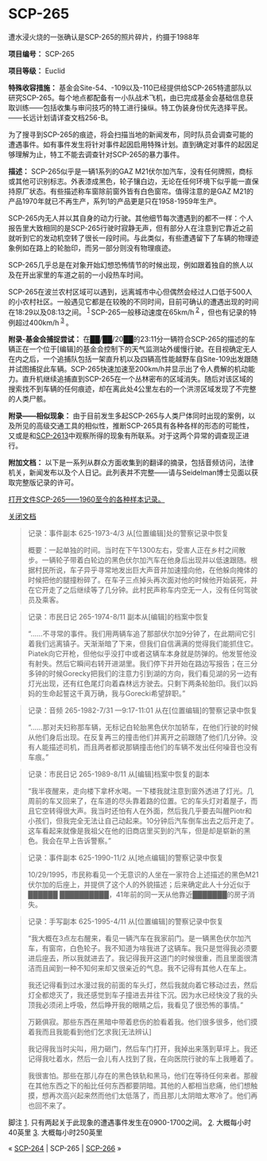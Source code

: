 # SCP-265
                        




遭水浸火烧的一张确认是SCP-265的照片碎片，约摄于1988年



**项目编号：** SCP-265

**项目等级：** Euclid

**特殊收容措施：** 基金会Site-54、-109以及-110已经提供给SCP-265特遣部队以研究SCP-265。每个地点都配备有一小队战术飞机，由已完成基金会基础信息获取训练——包括收集与审问技巧的特工进行操纵。特工伪装身份优先选择平民。——长远计划请详查文档256-B。

为了搜寻到SCP-265的痕迹，将会扫描当地的新闻发布，同时队员会调查可能的遭遇事件。如有事件发生将针对事件起因启用特殊计划。直到确定对事件的起因足够理解为止，特工不能去调查针对SCP-265的暴力事件。

**描述：** SCP-265似乎是一辆1系列的GAZ M21伏尔加汽车，没有任何牌照，商标或其他可识别标志。外表漆成黑色，轮子镶白边，无论在任何环境下似乎能一直保持原厂状态。有些描述称车窗除前窗外皆有白色窗帘。值得注意的是GAZ M21的产品1970年就已不再生产，系列1的产品更是只在1958-1959年生产。

SCP-265内无人并以其自身的动力行驶。其他细节每次遭遇到的都不一样：个人报告里大致相同的是SCP-265行驶时寂静无声，但有部分人在注意到它靠近之前就听到它的发动机空转了很长一段时间。与此类似，有些遭遇留下了车辆的物理迹象例如在路上的轮胎印，而另一部分则没有物理痕迹。

SCP-265几乎总是在对象开始幻想恐怖情节的时候出现，例如跟着独自的旅人以及在开出家里的车道之前的一小段热车时间。

SCP-265在波兰农村区域可以遇到，远离城市中心但偶然会经过人口低于500人的小农村社区。一般遇见它都是在较晚的不同时间，目前可确认的遭遇出现的时间在18:29以及08:13之间。<sup class='footnoteref'>
 <a shape='rect' class='footnoteref' id='footnoteref-1' href='javascript:;' onclick='WIKIDOT.page.utils.scrollToReference(&apos;footnote-1&apos;)'>1</a>
</sup>SCP-265一般移动速度在65km/h<sup class='footnoteref'>
 <a shape='rect' class='footnoteref' id='footnoteref-2' href='javascript:;' onclick='WIKIDOT.page.utils.scrollToReference(&apos;footnote-2&apos;)'>2</a>
</sup>，但也有记录的特例超过400km/h<sup class='footnoteref'>
 <a shape='rect' class='footnoteref' id='footnoteref-3' href='javascript:;' onclick='WIKIDOT.page.utils.scrollToReference(&apos;footnote-3&apos;)'>3</a>
</sup>。

**附录-基金会捕捉尝试：** 在██/██/20██的23:11分一辆符合SCP-265的描述的车辆正在一个位于[编辑]的基金会控制下的天气监测站外缓慢行驶。在目视确定无人在内之后，一个追捕队包括一架直升机以及四辆高性能越野车自Site-109出发跟随并试图捕捉此车辆。SCP-265快速加速至200km/h并显示出了令人费解的机动能力。直升机继续追捕直到SCP-265在一个丛林密布的区域消失。随后对该区域的搜索找不到车辆的任何痕迹，却在离此处4公里左右的一个洪涝区域发现了不完整的人类尸骸。

**附录——相似现象：** 由于目前发生多起SCP-265与人类尸体同时出现的案例，以及所见的高级交通工具的相似性，推断SCP-265具有各种各样的形态的可能性，又或是和<a shape='rect' class='newpage' href='/scp-2613'>SCP-2613</a>中观察所得的现象有所联系。对于这两个异常的调查现正进行。

**附加文档：** 以下是一系列从群众方面收集到的翻译的摘录，包括音频访问，法律机关，新闻发布以及个人日记。此列表并不完整——请与Seidelman博士见面以获取完整版记录的许可。


<a shape='rect' class='collapsible-block-link' href='javascript:;'>&#25171;&#24320;&#25991;&#20214;SCP-265&#8212;&#8212;1960&#33267;&#20170;&#30340;&#21508;&#31181;&#26679;&#26412;&#35760;&#24405;&#12290;</a>

<a shape='rect' class='collapsible-block-link' href='javascript:;'>&#20851;&#38381;&#25991;&#26723;</a>


> 记录：事件副本 625-1973-4/3
从[位置编辑]处的警察记录中恢复
> 
> 概要：一起单独的时间。当时在下午1300左右，受害人正在乡村之间散步。一辆轮子带着白轮边的黑色伏尔加汽车在他身后出现并以低速跟随。根据村民所说，车子异乎寻常地发出巨大声音并加速撞向他，在他躲向掩体的时候把他的腿撞粉碎了。在车子三点掉头再次面对他的时候他开始装死，并在它开走了之后继续等了几分钟。此村民声称车内空无一人，没有任何驾驶员及乘客。
> 


> 记录：市民日记 265-1974-8/11
副本从[编辑]的档案中恢复
> 
> “……不寻常的事件。我们用两辆车追了那部伏尔加9分钟了，在此期间它引着我们远离镇子。天渐渐暗了下来，但我们自信满满的觉得我们能抓住它。Piatek向它开枪，但他似乎没打中或者这辆车本身就是防弹的。他发誓他没有射失。然后它瞬间右转开进湖里。我们停下并开始在路边写报告；在三分多钟的时候Gorecky把我们的注意力引到湖的方向，我们看见湖的另一边有灯光出现，还有红色尾灯向着森林远方驶去。只剩下两条轮胎印。我们以妈妈的生命起誓这千真万确，我与Gorecki希望辞职。”
> 


> 记录：音频 265-1982-7/31 —9:17-11:01
从在[位置编辑]的警察记录中恢复
> 
> “……那对夫妇称那车辆，无标记白轮胎黑色伏尔加轿车，在他们行驶的时候从他们身后出现。在反复再三的撞击他们并离开之前跟随了他们几分钟。没有人能描述司机，而且两者都说那辆撞击他们的车辆不发出任何噪音也没有车痕。”
> 


> 记录：市民日记 265-1989-8/11
从[编辑]档案中恢复的副本
> 
> “我半夜醒来，走向楼下拿杯水喝。一下楼我就注意到窗外透进了灯光。几周前的车又回来了，在车道的尽头靠着路的位置。它的车头灯对着屋子，而且它空转得很大声。我当时还怕有人在外面，然后我几乎要去叫醒Piotr和小孩们，但我完全无法让自己动起来。10分钟后汽车倒车出去之后开走了。这车看起来就像是我祖父在他的旧商店里买到的汽车，但是却是崭新的黑色。我会在早上告诉警察。”
> 


> 记录：事件副本 625-1990-11/2
从[地点编辑]的警察记录中恢复
> 
> 10/29/1995，市民称看见一个无意识的人坐在一家符合上述描述的黑色M21伏尔加的后座上，并提供了这个人的外貌描述；后来确定此人十分近似于██████ ██████████，41年前的同一天从他靠近███████的房子消失。
> 


> 记录：手写副本 625-1995-4/11
从[位置编辑]的警察记录中恢复
> 
> “我大概在3点左右醒来，看见一辆汽车在我家前门。是一辆黑色伏尔加汽车，有窗帘，白色轮子。我不知道为啥我进了这辆车。我只是觉得我必须要进后座去，所以我就进去了。我记得我开这道门的时候很重，而且里面很清洁而且闻到一种不知何来却又很亲近的气息。我不记得有其他人在车上。
> 
> 我还记得看到过水漫过我的前面的车头灯，然后我就向着它移动过去，然后灯全都熄灭了，我还感觉到车子撞进去并往下沉。因为水已经快没了我的头顶我必须闭上呼吸，然后睁开我的眼睛之后，我看见了很恐怖的事情。”
> 
> 万籁俱寂。那些东西在黑暗中带着悲伤的脸看着我。他们很多很多，他们摸着我而且我能看到他们乞求我[无法辨认]
> 
> 我记得我当时尖叫，用力砸门，然后车门打开，我掉出来落到草坪上。我还记得我吐着水，然后一会儿有人找到了我，在向医院行驶的车上我睡着了。
> 
> 我很害怕。那些在那儿存在的黑色铁轨和黑马，他们在等待任何来者。那艘在其他东西之下的船比任何东西都要阴暗。其他的人都相当悲痛，他们想触摸，想再次高兴起来然而他们太低落了，而且那儿太阴暗太寒冷了。他们再也回不来了。
> 





脚注
<a shape='rect' href='javascript:;' onclick='WIKIDOT.page.utils.scrollToReference(&apos;footnoteref-1&apos;)'>1</a>. 只有两起关于此现象的遭遇事件发生在0900-1700之间。
<a shape='rect' href='javascript:;' onclick='WIKIDOT.page.utils.scrollToReference(&apos;footnoteref-2&apos;)'>2</a>. 大概每小时40英里
<a shape='rect' href='javascript:;' onclick='WIKIDOT.page.utils.scrollToReference(&apos;footnoteref-3&apos;)'>3</a>. 大概每小时250英里



« [SCP-264](/scp-264) | SCP-265 | [SCP-266](/scp-266) »





                    